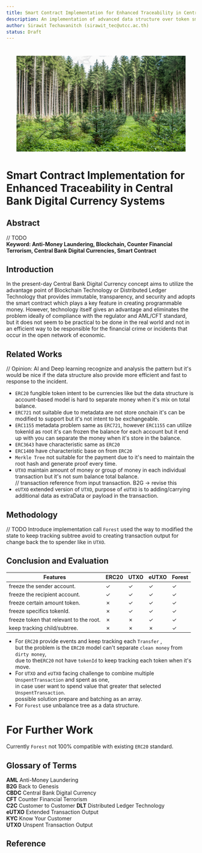 ```yaml
---
title: Smart Contract Implementation for Enhanced Traceability in Central Bank Digital Currency Systems
description: An implementation of advanced data structure over token smart contract.
author: Sirawit Techavanitch (sirawit_tec@utcc.ac.th)
status: Draft
---
```


<h1 align="center">
<img src="./docs/assets/Horizontal-Reforestation-through-replanting-in-mixed-forest.png" width="450"/>
</h1>

# Smart Contract Implementation for Enhanced Traceability in Central Bank Digital Currency Systems

## Abstract

// TODO  
**Keyword: Anti-Money Laundering, Blockchain, Counter Financial Terrorism, Central Bank Digital Currencies, Smart Contract**

## Introduction

In the present-day Central Bank Digital Currency concept aims to utilize the advantage point of Blockchain Technology or Distributed Ledger Technology that provides immutable, transparency, and security and adopts the smart contract which plays a key feature in creating programmable money. However, technology itself gives an advantage and eliminates the problem ideally of compliance with the regulator and AML/CFT standard, but it does not seem to be practical to be done in the real world and not in an efficient way to be responsible for the financial crime or incidents that occur in the open network of economic. 

## Related Works

// Opinion: AI and Deep learning recognize and analysis the pattern but it's would be nice if the data structure also provide more efficient and fast to response to the incident.    
- `ERC20` fungible token intent to be currencies like but the data structure is account-based model is hard to separate money when it's mix on total balance.  
- `ERC721` not suitable due to metadata are not store onchain it's can be modified to support but it's not intent to be exchangeable.  
- `ERC1155` metadata problem same as `ERC721`, however `ERC1155` can utilize tokenId as root it's can frozen the balance for each account but it end up with you  can separate the money when it's store in the balance.  
- `ERC3643` have characteristic same as `ERC20`  
- `ERC1400` have characteristic base on from `ERC20`
- `Merkle Tree` not suitable for the payment due to it's need to maintain the root hash and generate proof every time.  
- `UTXO` maintain amount of money or group of money in each individual transaction but it's not sum balance total balance.  
// transaction reference from input transaction. B2G -> revise this   
- `eUTXO` extended version of `UTXO`, purpose of `eUTXO` is to adding/carrying additional data as extraData or payload in the transaction.  

## Methodology

// TODO
Introduce implementation call `Forest` used the way to modified the state to keep tracking subtree avoid to creating transaction output for change back the to spender like in `UTXO`.

## Conclusion and Evaluation

| Features                                | ERC20 | UTXO | eUTXO | Forest |
| --------------------------------------- | ----- | ---- | ----- | ------ |
| freeze the sender account.              | ✓     | ✓    | ✓     | ✓      |
| freeze the recipient account.           | ✓     | ✓    | ✓     | ✓      |
| freeze certain amount token.            | ✗     | ✓    | ✓     | ✓      |
| freeze specifics tokenId.               | ✗     | ✓    | ✓     | ✓      |
| freeze token that relevant to the root. | ✗     | ✗    | ✓     | ✓      |
| keep tracking child/subtree.            | ✗     | ✗    | ✗     | ✓      |

- For `ERC20` provide events and keep tracking each `Transfer` ,  
  but the problem is the `ERC20` model can't separate `clean money` from `dirty money`,  
  due to the`ERC20` not have `tokenId` to keep tracking each token when it's move.  
- For `UTXO` and `eUTXO` facing challenge to combine multiple `UnspentTransaction` and spent as one,  
  in case user want to spend value that greater that selected `UnspentTransaction`.  
  possible solution prepare and batching as an array.  
- For `Forest` use unbalance tree as a data structure.  

# For Further Work
Currently `Forest` not 100% compatible with existing `ERC20` standard.

## Glossary of Terms

**AML** Anti-Money Laundering  
**B2G** Back to Genesis  
**CBDC** Central Bank Digital Currency  
**CFT** Counter Financial Terrorism  
**C2C** Customer to Customer
**DLT** Distributed Ledger Technology  
**eUTXO** Extended Transaction Output  
**KYC** Know Your Customer  
**UTXO** Unspent Transaction Output

## Reference
